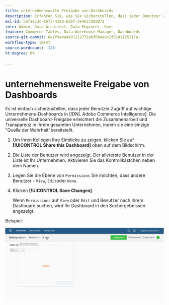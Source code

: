 ```yaml
---
title: unternehmensweite Freigabe von Dashboards
description: Erfahren Sie, wie Sie sicherstellen, dass jeder Benutzer Zugriff auf wichtige Unternehmens-Dashboards in [!DNL Commerce Intelligence].
exl-id: 5afa8c3c-1673-4350-babf-3e4657292871
role: Admin, Data Architect, Data Engineer, User
feature: Commerce Tables, Data Warehouse Manager, Dashboards
source-git-commit: 6e2f9e4a9e91212771e6f6baa8c2f8101125217a
workflow-type: tm+mt
source-wordcount: '126'
ht-degree: 0%

---
```


# unternehmensweite Freigabe von Dashboards

Es ist einfach sicherzustellen, dass jeder Benutzer Zugriff auf wichtige Unternehmens-Dashboards in [!DNL Adobe Commerce Intelligence]. Die universelle Dashboard-Freigabe erleichtert die Zusammenarbeit und Transparenz in Ihrem gesamten Unternehmen, indem sie eine einzige &quot;Quelle der Wahrheit&quot;bereitstellt.

1. Um Ihren Kollegen Ihre Einblicke zu zeigen, klicken Sie auf **[!UICONTROL Share this Dashboard]** oben auf dem Bildschirm.

1. Die Liste der Benutzer wird angezeigt. Der allererste Benutzer in der Liste ist Ihr Unternehmen. Aktivieren Sie das Kontrollkästchen neben dem Namen.

1. Legen Sie die Ebene von `Permissions` Sie möchten, dass andere Benutzer - `View`, `Edit`oder `None`.

1. Klicken **[!UICONTROL Save Changes]**.

   Wenn `Permissions` auf `View` oder `Edit` und Benutzer nach Ihrem Dashboard suchen, wird Ihr Dashboard in den Suchergebnissen angezeigt.

Beispiel:

![Freigabe-Dashboard](../../assets/share.gif)<!--{: width="675" height="311"}-->
